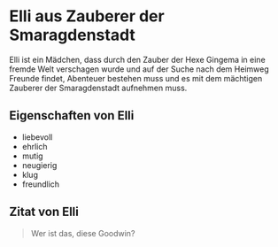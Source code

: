 # Elli aus Zauberer der Smaragdenstadt

Elli ist ein Mädchen, dass durch den Zauber der Hexe Gingema in eine fremde Welt verschagen wurde und auf der Suche nach dem Heimweg Freunde findet, Abenteuer bestehen muss und es mit dem mächtigen Zauberer der Smaragdenstadt aufnehmen muss.

## Eigenschaften von Elli
* liebevoll
* ehrlich
* mutig
* neugierig
* klug
* freundlich

## Zitat von Elli
> Wer ist das, diese Goodwin?


